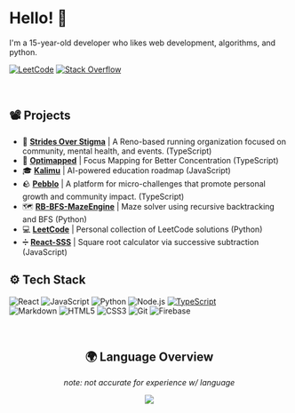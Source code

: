 # Hello! 👋

I'm a 15-year-old developer who likes web development, algorithms, and python.

[![LeetCode](https://img.shields.io/badge/LeetCode-FFA116?style=flat&logo=leetcode&logoColor=white)](https://leetcode.com/u/RushilMahadevu/)
[![Stack Overflow](https://img.shields.io/badge/Stack%20Overflow-F58025?style=flat&logo=stackoverflow&logoColor=white)](https://stackoverflow.com/users/18443852/rushil-mahadevu)

<br />

## 📽️ Projects 
- 🏃 **[Strides Over Stigma](https://github.com/RushilMahadevu/stridesoverstigma)** | A Reno-based running organization focused on community, mental health, and events. (TypeScript)
- 👀 **[Optimapped](https://github.com/RushilMahadevu/optimapped)** |  Focus Mapping for Better Concentration (TypeScript)
- 🎓 **[Kalimu](https://github.com/RushilMahadevu/kalimu)** | AI-powered education roadmap (JavaScript)
- 🪨 **[Pebblo](https://github.com/RushilMahadevu/Pebblo)** | A platform for micro-challenges that promote personal growth and community impact. (TypeScript)
- 🗺️ **[RB-BFS-MazeEngine](https://github.com/RushilMahadevu/LeetCode)** | Maze solver using recursive backtracking and BFS (Python)
- 💻 **[LeetCode](https://github.com/RushilMahadevu/LeetCode)** | Personal collection of LeetCode solutions (Python)
- ➗ **[React-SSS](https://github.com/RushilMahadevu/react-sss)** | Square root calculator via successive subtraction (JavaScript)

## ⚙️ Tech Stack
![React](https://img.shields.io/badge/React-61DAFB?style=flat&logo=react&logoColor=white)
![JavaScript](https://img.shields.io/badge/JavaScript-F7DF1E?style=flat&logo=javascript&logoColor=black)
![Python](https://img.shields.io/badge/Python-3776AB?style=flat&logo=python&logoColor=white)
![Node.js](https://img.shields.io/badge/Node.js-339933?style=flat&logo=node.js&logoColor=white)
[![TypeScript](https://img.shields.io/badge/TypeScript-3178C6?logo=typescript&logoColor=fff)](#)
<br />
![Markdown](https://img.shields.io/badge/markdown-%23000000.svg?style=for-the-badge&logo=markdown&logoColor=white)
![HTML5](https://img.shields.io/badge/HTML5-E34F26?style=flat&logo=html5&logoColor=white)
![CSS3](https://img.shields.io/badge/CSS3-1572B6?style=flat&logo=css3&logoColor=white)
![Git](https://img.shields.io/badge/Git-F05032?style=flat&logo=git&logoColor=white)
![Firebase](https://img.shields.io/badge/Firebase-FFCA28?style=flat&logo=firebase&logoColor=black)

<br />

<div align="center">
    
## 🌍 Language Overview
*note: not accurate for experience w/ language*

<a href="https://wakatime.com"><img src="https://wakatime.com/share/@42420da7-f40d-4a0b-a1c8-c1c1c8d2557b/5070d0f8-5a43-4889-8ad5-4ae94a9548e5.png" /></a>
</div>
